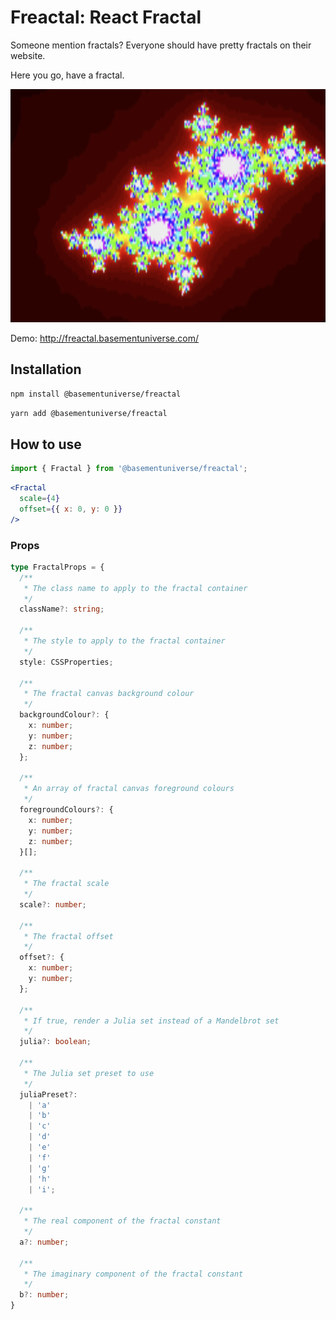 # Freactal: React Fractal

Someone mention fractals? Everyone should have pretty fractals on their website.

Here you go, have a fractal.

![preview](preview.png "Preview")

Demo: http://freactal.basementuniverse.com/

## Installation

```bash
npm install @basementuniverse/freactal
```
```bash
yarn add @basementuniverse/freactal
```

## How to use

```typescript
import { Fractal } from '@basementuniverse/freactal';
```

```jsx
<Fractal
  scale={4}
  offset={{ x: 0, y: 0 }}
/>
```

### Props

```typescript
type FractalProps = {
  /**
   * The class name to apply to the fractal container
   */
  className?: string;

  /**
   * The style to apply to the fractal container
   */
  style: CSSProperties;

  /**
   * The fractal canvas background colour
   */
  backgroundColour?: {
    x: number;
    y: number;
    z: number;
  };

  /**
   * An array of fractal canvas foreground colours
   */
  foregroundColours?: {
    x: number;
    y: number;
    z: number;
  }[];

  /**
   * The fractal scale
   */
  scale?: number;

  /**
   * The fractal offset
   */
  offset?: {
    x: number;
    y: number;
  };

  /**
   * If true, render a Julia set instead of a Mandelbrot set
   */
  julia?: boolean;

  /**
   * The Julia set preset to use
   */
  juliaPreset?:
    | 'a'
    | 'b'
    | 'c'
    | 'd'
    | 'e'
    | 'f'
    | 'g'
    | 'h'
    | 'i';

  /**
   * The real component of the fractal constant
   */
  a?: number;

  /**
   * The imaginary component of the fractal constant
   */
  b?: number;
}
```
